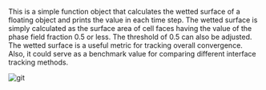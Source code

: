 This is a simple function object that calculates the wetted surface of a floating object and prints the value in each time step. The wetted surface is simply calculated as the surface area  of cell faces having the value of the phase field fraction 0.5 or less. The threshold of 0.5 can also be adjusted. The wetted surface is a useful metric for tracking overall convergence. Also, it could serve as a benchmark value for comparing different interface tracking methods.

![git](https://github.com/user-attachments/assets/c87b6565-e5f4-4422-992c-208a6c49b6c6)
